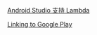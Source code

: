 [Android Studio 支持 Lambda](https://developer.android.com/guide/platform/j8-jack.html?hl=zh-cn#supported-features)

[Linking to Google Play](https://developer.android.com/distribute/marketing-tools/linking-to-google-play.html)
